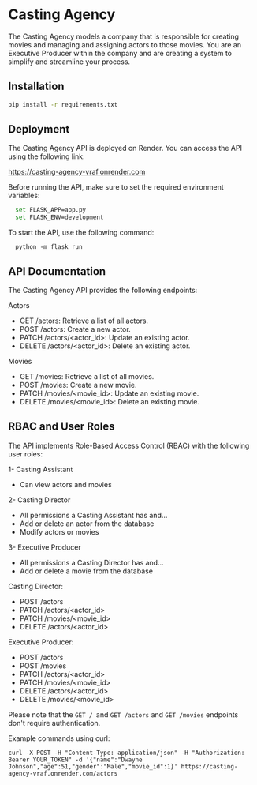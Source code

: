 # Casting Agency

The Casting Agency models a company that is responsible for creating movies and managing and assigning actors to those movies. You are an Executive Producer within the company and are creating a system to simplify and streamline your process.

## Installation

```bash
pip install -r requirements.txt
```
## Deployment
The Casting Agency API is deployed on Render. You can access the API using the following link:

https://casting-agency-vraf.onrender.com 


Before running the API, make sure to set the required environment variables:


```bash
  set FLASK_APP=app.py
  set FLASK_ENV=development
```
To start the API, use the following command:
```
  python -m flask run 
```

## API Documentation
The Casting Agency API provides the following endpoints:

Actors
- GET /actors: Retrieve a list of all actors.
- POST /actors: Create a new actor.
- PATCH /actors/<actor_id>: Update an existing actor.
- DELETE /actors/<actor_id>: Delete an existing actor.

Movies
- GET /movies: Retrieve a list of all movies.
- POST /movies: Create a new movie.
- PATCH /movies/<movie_id>: Update an existing movie.
- DELETE /movies/<movie_id>: Delete an existing movie.

## RBAC and User Roles
The API implements Role-Based Access Control (RBAC) with the following user roles:

1- Casting Assistant
  - Can view actors and movies

2- Casting Director
  - All permissions a Casting Assistant has and…
  - Add or delete an actor from the database
  - Modify actors or movies

3- Executive Producer
  - All permissions a Casting Director has and…
  - Add or delete a movie from the database


Casting Director:

 - POST /actors
 - PATCH /actors/<actor_id>
 - PATCH /movies/<movie_id>
 - DELETE /actors/<actor_id>

Executive Producer:
 - POST /actors
 - POST /movies
 - PATCH /actors/<actor_id>
 - PATCH /movies/<movie_id>
 - DELETE /actors/<actor_id>
 - DELETE /movies/<movie_id>

Please note that the ```GET / ```and ```GET /actors``` and ```GET /movies``` endpoints don't require authentication.


Example commands using curl:
```
curl -X POST -H "Content-Type: application/json" -H "Authorization: Bearer YOUR_TOKEN" -d '{"name":"Dwayne Johnson","age":51,"gender":"Male","movie_id":1}' https://casting-agency-vraf.onrender.com/actors
```
